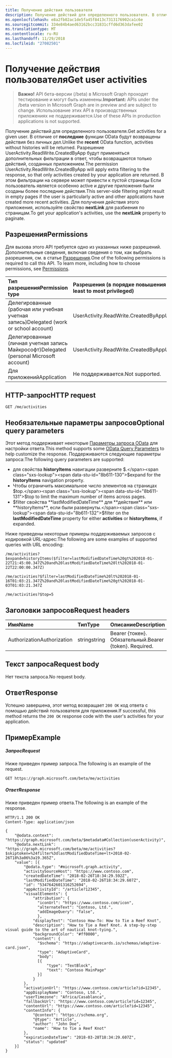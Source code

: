 ```yaml
---
title: Получение действия пользователя
description: Получение действий для определенного пользователя. В отличие от **последние** функции OData будут возвращены действия без личных дел. Разрешение UserActivity.ReadWrite.CreatedByApp будут применяться дополнительных фильтрации в ответ, чтобы возвращаются только действий, созданных приложением. В этом фильтрации на сервере может привести к пустой страницы Если пользователь является особенно active и другие приложения были созданы более последние действия. Для получения действия этого приложения, используйте свойство **nextLink** для разбиения по страницам.
ms.openlocfilehash: e8a2fb02ac1de5fa45f8413c7313176902ca1c6e
ms.sourcegitcommit: 334e84b4aed63162bcc31831cffd6d363dafee02
ms.translationtype: MT
ms.contentlocale: ru-RU
ms.lasthandoff: 11/29/2018
ms.locfileid: "27082501"
---
```

# <a name="get-user-activities"></a><span data-ttu-id="8b611-107">Получение действия пользователя</span><span class="sxs-lookup"><span data-stu-id="8b611-107">Get user activities</span></span>

> <span data-ttu-id="8b611-108">**Важно!** API бета-версии (/beta) в Microsoft Graph проходят тестирование и могут быть изменены.</span><span class="sxs-lookup"><span data-stu-id="8b611-108">**Important:** APIs under the /beta version in Microsoft Graph are in preview and are subject to change.</span></span> <span data-ttu-id="8b611-109">Использование этих API в производственных приложениях не поддерживается.</span><span class="sxs-lookup"><span data-stu-id="8b611-109">Use of these APIs in production applications is not supported.</span></span>

<span data-ttu-id="8b611-110">Получение действий для определенного пользователя.</span><span class="sxs-lookup"><span data-stu-id="8b611-110">Get activities for a given user.</span></span> <span data-ttu-id="8b611-111">В отличие от **последние** функции OData будут возвращены действия без личных дел.</span><span class="sxs-lookup"><span data-stu-id="8b611-111">Unlike the **recent** OData function, activities without histories will be returned.</span></span> <span data-ttu-id="8b611-112">Разрешение UserActivity.ReadWrite.CreatedByApp будут применяться дополнительных фильтрации в ответ, чтобы возвращаются только действий, созданных приложением.</span><span class="sxs-lookup"><span data-stu-id="8b611-112">The permission UserActivity.ReadWrite.CreatedByApp will apply extra filtering to the response, so that only activities created by your application are returned.</span></span> <span data-ttu-id="8b611-113">В этом фильтрации на сервере может привести к пустой страницы Если пользователь является особенно active и другие приложения были созданы более последние действия.</span><span class="sxs-lookup"><span data-stu-id="8b611-113">This server-side filtering might result in empty pages if the user is particularly active and other applications have created more recent activities.</span></span> <span data-ttu-id="8b611-114">Для получения действия этого приложения, используйте свойство **nextLink** для разбиения по страницам.</span><span class="sxs-lookup"><span data-stu-id="8b611-114">To get your application's activities, use the **nextLink** property to paginate.</span></span>

## <a name="permissions"></a><span data-ttu-id="8b611-115">Разрешения</span><span class="sxs-lookup"><span data-stu-id="8b611-115">Permissions</span></span>

<span data-ttu-id="8b611-p104">Для вызова этого API требуется одно из указанных ниже разрешений. Дополнительные сведения, включая сведения о том, как выбрать разрешения, см. в статье [Разрешения](/graph/permissions-reference).</span><span class="sxs-lookup"><span data-stu-id="8b611-p104">One of the following permissions is required to call this API. To learn more, including how to choose permissions, see [Permissions](/graph/permissions-reference).</span></span>

|<span data-ttu-id="8b611-118">Тип разрешения</span><span class="sxs-lookup"><span data-stu-id="8b611-118">Permission type</span></span>      | <span data-ttu-id="8b611-119">Разрешения (в порядке повышения привилегий)</span><span class="sxs-lookup"><span data-stu-id="8b611-119">Permissions (from least to most privileged)</span></span>              |
|:--------------------|:---------------------------------------------------------|
|<span data-ttu-id="8b611-120">Делегированные (рабочая или учебная учетная запись)</span><span class="sxs-lookup"><span data-stu-id="8b611-120">Delegated (work or school account)</span></span> | <span data-ttu-id="8b611-121">UserActivity.ReadWrite.CreatedByApp</span><span class="sxs-lookup"><span data-stu-id="8b611-121">UserActivity.ReadWrite.CreatedByApp</span></span>    |
|<span data-ttu-id="8b611-122">Делегированные (личная учетная запись Майкрософт)</span><span class="sxs-lookup"><span data-stu-id="8b611-122">Delegated (personal Microsoft account)</span></span> | <span data-ttu-id="8b611-123">UserActivity.ReadWrite.CreatedByApp</span><span class="sxs-lookup"><span data-stu-id="8b611-123">UserActivity.ReadWrite.CreatedByApp</span></span>    |
|<span data-ttu-id="8b611-124">Для приложений</span><span class="sxs-lookup"><span data-stu-id="8b611-124">Application</span></span> | <span data-ttu-id="8b611-125">Не поддерживается.</span><span class="sxs-lookup"><span data-stu-id="8b611-125">Not supported.</span></span> |

## <a name="http-request"></a><span data-ttu-id="8b611-126">HTTP-запрос</span><span class="sxs-lookup"><span data-stu-id="8b611-126">HTTP request</span></span>

<!-- { "blockType": "ignored" } -->

```http
GET /me/activities
```

## <a name="optional-query-parameters"></a><span data-ttu-id="8b611-127">Необязательные параметры запросов</span><span class="sxs-lookup"><span data-stu-id="8b611-127">Optional query parameters</span></span>

<span data-ttu-id="8b611-128">Этот метод поддерживает некоторые [Параметры запроса OData](https://developer.microsoft.com/graph/docs/concepts/query_parameters) для настройки ответа.</span><span class="sxs-lookup"><span data-stu-id="8b611-128">This method supports some [OData Query Parameters](https://developer.microsoft.com/graph/docs/concepts/query_parameters) to help customize the response.</span></span> <span data-ttu-id="8b611-129">Поддерживаются следующие параметры запроса:</span><span class="sxs-lookup"><span data-stu-id="8b611-129">The following query parameters are supported:</span></span>

- <span data-ttu-id="8b611-130">для свойства **historyItems** навигации разверните $.</span><span class="sxs-lookup"><span data-stu-id="8b611-130">$expand for the **historyItems** navigation property.</span></span>
- <span data-ttu-id="8b611-131">Чтобы ограничить максимальное число элементов на страницах $top.</span><span class="sxs-lookup"><span data-stu-id="8b611-131">$top to limit the maximum number of items across pages.</span></span>
- <span data-ttu-id="8b611-132">$filter свойства **lastModifiedDateTime** для **действия** или **historyItems**, если были развернуты.</span><span class="sxs-lookup"><span data-stu-id="8b611-132">$filter on the **lastModifiedDateTime** property for either **activities** or **historyItems**, if expanded.</span></span>

<span data-ttu-id="8b611-133">Ниже приведены некоторые примеры поддерживаемых запросов с кодировкой URL-адрес:</span><span class="sxs-lookup"><span data-stu-id="8b611-133">The following are some examples of supported queries with URL encoding:</span></span>

```
/me/activities?$expand=historyItems($filter=lastModifiedDateTime%20gt%202018-01-22T21:45:00.347Z%20and%20lastModifiedDateTime%20lt%202018-01-22T22:00:00.347Z)

/me/activities?$filter=lastModifiedDateTime%20lt%202018-01-16T01:03:21.347Z%20and%20lastModifiedDateTime%20gt%202018-01-03T01:03:21.347Z

/me/activities?$top=5
```

## <a name="request-headers"></a><span data-ttu-id="8b611-134">Заголовки запросов</span><span class="sxs-lookup"><span data-stu-id="8b611-134">Request headers</span></span>

|<span data-ttu-id="8b611-135">Имя</span><span class="sxs-lookup"><span data-stu-id="8b611-135">Name</span></span> | <span data-ttu-id="8b611-136">Тип</span><span class="sxs-lookup"><span data-stu-id="8b611-136">Type</span></span> | <span data-ttu-id="8b611-137">Описание</span><span class="sxs-lookup"><span data-stu-id="8b611-137">Description</span></span>|
|:----|:-----|:-----------|
|<span data-ttu-id="8b611-138">Authorization</span><span class="sxs-lookup"><span data-stu-id="8b611-138">Authorization</span></span> | <span data-ttu-id="8b611-139">string</span><span class="sxs-lookup"><span data-stu-id="8b611-139">string</span></span> | <span data-ttu-id="8b611-p106">Bearer {токен}. Обязательный.</span><span class="sxs-lookup"><span data-stu-id="8b611-p106">Bearer {token}. Required.</span></span>|

## <a name="request-body"></a><span data-ttu-id="8b611-142">Текст запроса</span><span class="sxs-lookup"><span data-stu-id="8b611-142">Request body</span></span>

<span data-ttu-id="8b611-143">Нет текста запроса.</span><span class="sxs-lookup"><span data-stu-id="8b611-143">No request body.</span></span>

## <a name="response"></a><span data-ttu-id="8b611-144">Ответ</span><span class="sxs-lookup"><span data-stu-id="8b611-144">Response</span></span>

<span data-ttu-id="8b611-145">Успешно завершена, этот метод возвращает `200 OK` код ответа с помощью действий пользователя для приложения.</span><span class="sxs-lookup"><span data-stu-id="8b611-145">If successful, this method returns the `200 OK` response code with the user's activities for your application.</span></span>

## <a name="example"></a><span data-ttu-id="8b611-146">Пример</span><span class="sxs-lookup"><span data-stu-id="8b611-146">Example</span></span>

##### <a name="request"></a><span data-ttu-id="8b611-147">Запрос</span><span class="sxs-lookup"><span data-stu-id="8b611-147">Request</span></span>

<span data-ttu-id="8b611-148">Ниже приведен пример запроса.</span><span class="sxs-lookup"><span data-stu-id="8b611-148">The following is an example of the request.</span></span>

<!-- {
  "blockType": "ignored",
  "name": "get_activities"
}-->

```http
GET https://graph.microsoft.com/beta/me/activities
```

##### <a name="response"></a><span data-ttu-id="8b611-149">Ответ</span><span class="sxs-lookup"><span data-stu-id="8b611-149">Response</span></span>

<span data-ttu-id="8b611-150">Ниже приведен пример ответа.</span><span class="sxs-lookup"><span data-stu-id="8b611-150">The following is an example of the response.</span></span>

<!-- {
  "blockType": "ignored",
  "truncated": true,
  "@odata.type": "Collection(microsoft.graph.activity)"
} -->

```http
HTTP/1.1 200 OK
Content-Type: application/json

{
    "@odata.context": "https://graph.microsoft.com/beta/$metadata#Collection(userActivity)",
    "@odata.nextLink": "https://graph.microsoft.com/beta/me/activities?$skiptoken=%24filter%3dlastModifiedDateTime+lt+2018-02-26T18%3a06%3a19.365Z",
    "value": [{
        "@odata.type": "#microsoft.graph.activity",
        "activitySourceHost": "https://www.contoso.com",
        "createdDateTime": "2018-02-26T18:34:29.592Z",
        "lastModifiedDateTime": "2018-02-26T18:34:29.607Z",
        "id": "5347642601316252694",
        "appActivityId": "/article?12345",
        "visualElements": {
            "attribution": {
              "iconUrl": "https://www.contoso.com/icon",
              "alternateText": "Contoso, Ltd.",
              "addImageQuery": "false",
              },
            "displayText": "Contoso How-To: How to Tie a Reef Knot",
            "description": "How to Tie a Reef Knot. A step-by-step visual guide to the art of nautical knot-tying.",
            "backgroundColor": "#ff0000",
            "content": {
              "$schema": "https://adaptivecards.io/schemas/adaptive-card.json",
              "type": "AdaptiveCard",
              "body":
              [{
                  "type": "TextBlock",
                  "text": "Contoso MainPage"
              }]
            }
        },
        "activationUrl": "https://www.contoso.com/article?id=12345",
        "appDisplayName": "Contoso, Ltd.",
        "userTimezone": "Africa/Casablanca",
        "fallbackUrl": "https://www.contoso.com/article?id=12345",
        "contentUrl": "https://www.contoso.com/article?id=12345",
        "contentInfo": {
            "@context": "https://schema.org",
            "@type": "Article",
            "author": "John Doe",
            "name": "How to Tie a Reef Knot"
        },
        "expirationDateTime": "2018-03-28T18:34:29.607Z",
        "status": "updated"
    }]
}
```

<!-- uuid: 8fcb5dbc-d5aa-4681-8e31-b001d5168d79
2017-06-07 14:57:30 UTC -->
<!-- {
  "type": "#page.annotation",
  "description": "Get activities",
  "keywords": "",
  "section": "documentation",
  "tocPath": ""
}-->
